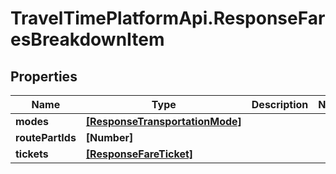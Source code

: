 # TravelTimePlatformApi.ResponseFaresBreakdownItem

## Properties

Name | Type | Description | Notes
------------ | ------------- | ------------- | -------------
**modes** | [**[ResponseTransportationMode]**](ResponseTransportationMode.md) |  | 
**routePartIds** | **[Number]** |  | 
**tickets** | [**[ResponseFareTicket]**](ResponseFareTicket.md) |  | 


